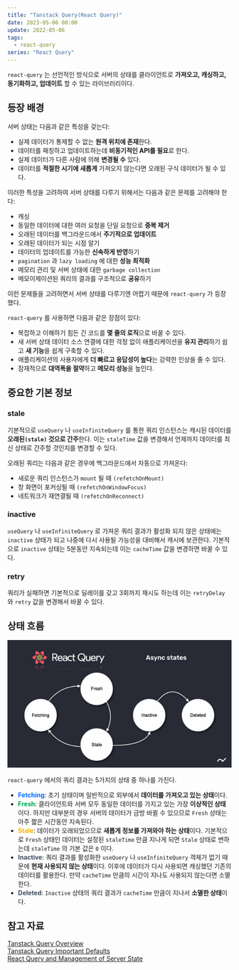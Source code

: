 ```yaml
---
title: "Tanstack Query(React Query)"
date: 2023-05-06 00:00
update: 2022-05-06
tags:
  - react-query
series: "React Query"
---
```


`react-query` 는 선언적인 방식으로 서버의 상태를 클라이언트로 **가져오고, 캐싱하고, 동기화하고, 업데이트** 할 수 있는 라이브러리이다.  

## 등장 배경
서버 상태는 다음과 같은 특성을 갖는다:
- 실제 데이터가 통제할 수 없는 **원격 위치에 존재**한다.
- 데이터를 패칭하고 업데이트하는데 **비동기적인 API를 필요**로 한다.
- 실제 데이터가 다른 사람에 의해 **변경될 수** 있다.
- 데이터를 **적절한 시기에 새롭게** 가져오지 않는다면 오래된 구식 데이터가 될 수 있다.

이러한 특성을 고려하여 서버 상태를 다루기 위해서는 다음과 같은 문제를 고려해야 한다:
- 캐싱
- 동일한 데이터에 대한 여러 요청을 단일 요청으로 **중복 제거**
- 오래된 데이터를 백그라운드에서 **주기적으로 업데이트**
- 오래된 데이터가 되는 시점 알기
- 데이터의 업데이트를 가능한 **신속하게 반영**하기
- `pagination` 과 `lazy loading` 에 대한 **성능 최적화**
- 메모리 관리 및 서버 상태에 대한 `garbage collection`
- 메모이제이션된 쿼리의 결과를 구조적으로 **공유**하기

이런 문제들을 고려하면서 서버 상태를 다루기엔 어렵기 때문에 `react-query` 가 등장했다.  

`react-query` 를 사용하면 다음과 같은 장점이 있다:
- 복잡하고 이해하기 힘든 긴 코드를 **몇 줄의 로직**으로 바꿀 수 있다.
- 새 서버 상태 데이터 소스 연결에 대한 걱정 없이 애플리케이션을 **유지 관리**하기 쉽고 **새 기능**을 쉽게 구축할 수 있다.
- 애플리케이션의 사용자에게 **더 빠르고 응답성이 높다**는 강력한 인상을 줄 수 있다.
- 잠재적으로 **대역폭을 절약**하고 **메모리 성능**을 높인다.

## 중요한 기본 정보
### stale
기본적으로 `useQuery` 나 `useInfiniteQuery` 를 통한 쿼리 인스턴스는 캐시된 데이터를 **오래된`(stale)` 것으로 간주**한다. 이는 `staleTime` 값을 변경해서 언제까지 데이터를 최신 상태로 간주할 것인지를 변경할 수 있다.

오래된 쿼리는 다음과 같은 경우에 백그라운드에서 자동으로 가져온다:
- 새로운 쿼리 인스턴스가 `mount` 될 때 `(refetchOnMount)`
- 창 화면이 포커싱될 때 `(refetchOnWindowFocus)`
- 네트워크가 재연결될 때 `(refetchOnReconnect)`

### inactive
`useQuery` 나 `useInfiniteQuery` 로 가져온 쿼리 결과가 활성화 되지 않은 상태에는 `inactive` 상태가 되고 나중에 다시 사용될 가능성을 대비해서 캐시에 보관한다. 기본적으로 `inactive` 상태는 5분동안 지속되는데 이는 `cacheTime` 값을 변경하면 바꿀 수 있다.

### retry
쿼리가 실패하면 기본적으로 딜레이를 갖고 3회까지 재시도 하는데 이는 `retryDelay` 와 `retry` 값을 변경해서 바꿀 수 있다.

## 상태 흐름
![쿼리 결과 상태 흐름](./react-query-state.jpg)

`react-query` 에서의 쿼리 결과는 5가지의 상태 중 하나를 가진다.
- <span style="color: #006BFF">**Fetching**</span>: 초기 상태이며 일반적으로 외부에서 **데이터를 가져오고 있는 상태**이다.
- <span style="color: #00AB52">**Fresh**</span>: 클라이언트와 서버 모두 동일한 데이터를 가지고 있는 가장 **이상적인 상태**이다. 하지만 대부분의 경우 서버의 데이터가 금방 바뀔 수 있으므로 `Fresh` 상태는 아주 짧은 시간동안 지속된다.
- <span style="color: #FFB200">**Stale**</span>: 데이터가 오래되었으므로 **새롭게 정보를 가져와야 하는 상태**이다. 기본적으로 `Fresh` 상태인 데이터는 설정된 `staleTime` 만큼 지나게 되면 `Stale` 상태로 변하는데 `staleTime` 의 기본 값은 `0` 이다.
- <span style="color: #3F4E60">**Inactive**</span>: 쿼리 결과를 활성화한 `useQuery` 나 `useInfiniteQuery` 객체가 없기 때문에 **현재 사용되지 않는 상태**이다. 이후에 데이터가 다시 사용되면 캐싱했던 기존의 데이터를 활용한다. 만약 `cacheTime` 만큼의 시간이 지나도 사용되지 않는다면 소멸한다.
- <span style="color: #3F4E60">**Deleted**</span>: `Inactive` 상태의 쿼리 결과가 `cacheTime` 만큼이 지나서 **소멸한 상태**이다.


## 참고 자료
[Tanstack Query Overview](https://tanstack.com/query/latest/docs/react/overview)  
[Tanstack Query Important Defaults](https://tanstack.com/query/latest/docs/react/guides/important-defaults)  
[React Query and Management of Server State](https://www.rootstrap.com/blog/react-query-and-management-of-server-state)  